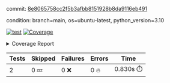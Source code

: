 commit: [8e8065758cc2f5b3afbb8151928b8da9116eb491](https://github.com/rcmdnk/python-template/tree/8e8065758cc2f5b3afbb8151928b8da9116eb491)

condition: branch=main, os=ubuntu-latest, python_version=3.10

[![test](https://github.com/rcmdnk/python-template/actions/workflows/test.yml/badge.svg)](https://github.com/rcmdnk/python-template/actions/runs/7241221786)
<a href="https://github.com/rcmdnk/python-template/blob/8e8065758cc2f5b3afbb8151928b8da9116eb491/README.md"><img alt="Coverage" src="https://img.shields.io/badge/Coverage-100%25-brightgreen.svg" /></a><details><summary>Coverage Report </summary><table><tr><th>File</th><th>Stmts</th><th>Miss</th><th>Cover</th></tr><tbody><tr><td><b>TOTAL</b></td><td><b>4</b></td><td><b>0</b></td><td><b>100%</b></td></tr></tbody></table></details>

| Tests | Skipped | Failures | Errors | Time |
| ----- | ------- | -------- | -------- | ------------------ |
| 2 | 0 :zzz: | 0 :x: | 0 :fire: | 0.830s :stopwatch: |

